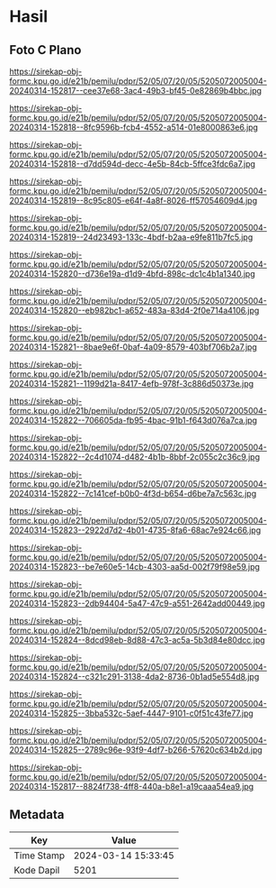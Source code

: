 # Hasil

## Foto C Plano

https://sirekap-obj-formc.kpu.go.id/e21b/pemilu/pdpr/52/05/07/20/05/5205072005004-20240314-152817--cee37e68-3ac4-49b3-bf45-0e82869b4bbc.jpg

https://sirekap-obj-formc.kpu.go.id/e21b/pemilu/pdpr/52/05/07/20/05/5205072005004-20240314-152818--8fc9596b-fcb4-4552-a514-01e8000863e6.jpg

https://sirekap-obj-formc.kpu.go.id/e21b/pemilu/pdpr/52/05/07/20/05/5205072005004-20240314-152818--d7dd594d-decc-4e5b-84cb-5ffce3fdc6a7.jpg

https://sirekap-obj-formc.kpu.go.id/e21b/pemilu/pdpr/52/05/07/20/05/5205072005004-20240314-152819--8c95c805-e64f-4a8f-8026-ff57054609d4.jpg

https://sirekap-obj-formc.kpu.go.id/e21b/pemilu/pdpr/52/05/07/20/05/5205072005004-20240314-152819--24d23493-133c-4bdf-b2aa-e9fe811b7fc5.jpg

https://sirekap-obj-formc.kpu.go.id/e21b/pemilu/pdpr/52/05/07/20/05/5205072005004-20240314-152820--d736e19a-d1d9-4bfd-898c-dc1c4b1a1340.jpg

https://sirekap-obj-formc.kpu.go.id/e21b/pemilu/pdpr/52/05/07/20/05/5205072005004-20240314-152820--eb982bc1-a652-483a-83d4-2f0e714a4106.jpg

https://sirekap-obj-formc.kpu.go.id/e21b/pemilu/pdpr/52/05/07/20/05/5205072005004-20240314-152821--8bae9e6f-0baf-4a09-8579-403bf706b2a7.jpg

https://sirekap-obj-formc.kpu.go.id/e21b/pemilu/pdpr/52/05/07/20/05/5205072005004-20240314-152821--1199d21a-8417-4efb-978f-3c886d50373e.jpg

https://sirekap-obj-formc.kpu.go.id/e21b/pemilu/pdpr/52/05/07/20/05/5205072005004-20240314-152822--706605da-fb95-4bac-91b1-f643d076a7ca.jpg

https://sirekap-obj-formc.kpu.go.id/e21b/pemilu/pdpr/52/05/07/20/05/5205072005004-20240314-152822--2c4d1074-d482-4b1b-8bbf-2c055c2c36c9.jpg

https://sirekap-obj-formc.kpu.go.id/e21b/pemilu/pdpr/52/05/07/20/05/5205072005004-20240314-152822--7c141cef-b0b0-4f3d-b654-d6be7a7c563c.jpg

https://sirekap-obj-formc.kpu.go.id/e21b/pemilu/pdpr/52/05/07/20/05/5205072005004-20240314-152823--2922d7d2-4b01-4735-8fa6-68ac7e924c66.jpg

https://sirekap-obj-formc.kpu.go.id/e21b/pemilu/pdpr/52/05/07/20/05/5205072005004-20240314-152823--be7e60e5-14cb-4303-aa5d-002f79f98e59.jpg

https://sirekap-obj-formc.kpu.go.id/e21b/pemilu/pdpr/52/05/07/20/05/5205072005004-20240314-152823--2db94404-5a47-47c9-a551-2642add00449.jpg

https://sirekap-obj-formc.kpu.go.id/e21b/pemilu/pdpr/52/05/07/20/05/5205072005004-20240314-152824--8dcd98eb-8d88-47c3-ac5a-5b3d84e80dcc.jpg

https://sirekap-obj-formc.kpu.go.id/e21b/pemilu/pdpr/52/05/07/20/05/5205072005004-20240314-152824--c321c291-3138-4da2-8736-0b1ad5e554d8.jpg

https://sirekap-obj-formc.kpu.go.id/e21b/pemilu/pdpr/52/05/07/20/05/5205072005004-20240314-152825--3bba532c-5aef-4447-9101-c0f51c43fe77.jpg

https://sirekap-obj-formc.kpu.go.id/e21b/pemilu/pdpr/52/05/07/20/05/5205072005004-20240314-152825--2789c96e-93f9-4df7-b266-57620c634b2d.jpg

https://sirekap-obj-formc.kpu.go.id/e21b/pemilu/pdpr/52/05/07/20/05/5205072005004-20240314-152817--8824f738-4ff8-440a-b8e1-a19caaa54ea9.jpg


## Metadata

| Key        | Value               |
| ---------- | ------------------- |
| Time Stamp | 2024-03-14 15:33:45 |
| Kode Dapil | 5201                |



